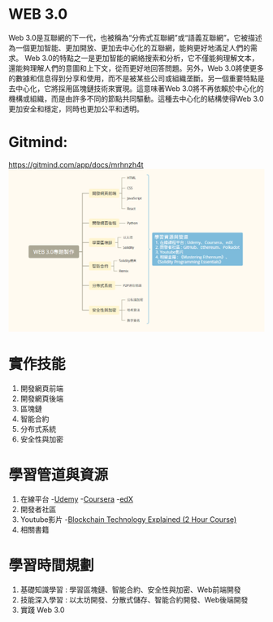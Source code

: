 # WEB 3.0
Web 3.0是互聯網的下一代，也被稱為“分佈式互聯網”或“語義互聯網”。它被描述為一個更加智能、更加開放、更加去中心化的互聯網，能夠更好地滿足人們的需求。
Web 3.0的特點之一是更加智能的網絡搜索和分析，它不僅能夠理解文本，還能夠理解人們的意圖和上下文，從而更好地回答問題。另外，Web 3.0將使更多的數據和信息得到分享和使用，而不是被某些公司或組織垄斷。另一個重要特點是去中心化，它將採用區塊鏈技術來實現。這意味著Web 3.0將不再依賴於中心化的機構或組織，而是由許多不同的節點共同驅動。這種去中心化的結構使得Web 3.0更加安全和穩定，同時也更加公平和透明。
# Gitmind: 
https://gitmind.com/app/docs/mrhnzh4t
![image](https://github.com/chihsuanyi/SAD/blob/main/gitmind.png)

# 實作技能
1. 開發網頁前端
2. 開發網頁後端
2. 區塊鏈
3. 智能合約
4. 分布式系統
5. 安全性與加密
# 學習管道與資源
1. 在線平台
-[Udemy](https://www.udemy.com/course/blockchain-theory-101/)
-[Coursera](https://www.coursera.org/learn/blockchain-basics)
-[edX](https://www.edx.org/professional-certificate/uc-berkeleyx-blockchain-fundamentals)
2. 開發者社區
3. Youtube影片
-[Blockchain Technology Explained (2 Hour Course)](https://youtu.be/qOVAbKKSH10)
4. 相關書籍
# 學習時間規劃
1. 基礎知識學習 : 學習區塊鏈、智能合約、安全性與加密、Web前端開發
2. 技能深入學習 : 以太坊開發、分散式儲存、智能合約開發、Web後端開發
3. 實踐 Web 3.0
